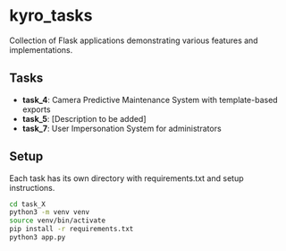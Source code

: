 # kyro_tasks

Collection of Flask applications demonstrating various features and implementations.

## Tasks

- **task_4**: Camera Predictive Maintenance System with template-based exports
- **task_5**: [Description to be added]
- **task_7**: User Impersonation System for administrators

## Setup

Each task has its own directory with requirements.txt and setup instructions.

```bash
cd task_X
python3 -m venv venv
source venv/bin/activate
pip install -r requirements.txt
python3 app.py
```
